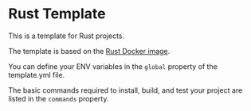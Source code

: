 # Rust Template

This is a template for Rust projects.

The template is based on the [Rust Docker image](https://hub.docker.com/_/rust/).

You can define your ENV variables in the `global` property of the template.yml file.

The basic commands required to install, build, and test your project are listed in the `commands` property.
